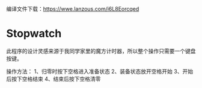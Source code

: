 编译文件下载：https://wwe.lanzous.com/i6L8Eorcqed

# Stopwatch
此程序的设计灵感来源于我同学家里的魔方计时器，所以整个操作只需要一个键盘按键。

操作方法：
1、归零时按下空格进入准备状态
2、装备状态放开空格开始
3、开始后按下空格结束
4、结束后按下空格清零

